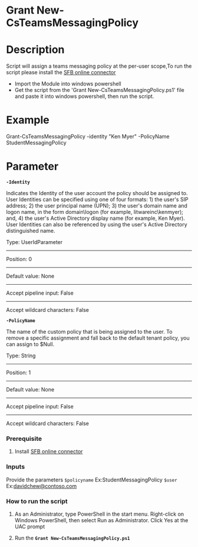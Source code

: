 # Grant New-CsTeamsMessagingPolicy

# Description
Script will assign a teams messaging policy at the per-user scope,To run the script please install the [SFB online connector](https://www.microsoft.com/en-us/download/details.aspx?id=39366)
- Import the Module into windows powershell 
- Get the script from the 'Grant New-CsTeamsMessagingPolicy.ps1' file and paste it into windows powershell, then run the script.

# Example
  Grant-CsTeamsMessagingPolicy -identity "Ken Myer" -PolicyName StudentMessagingPolicy

# Parameter
**`-Identity`**

Indicates the Identity of the user account the policy should be assigned to. User Identities can be specified using one of four formats: 1) the user's SIP address; 2) the user principal name (UPN); 3) the user's domain name and logon name, in the form domain\logon (for example, litwareinc\kenmyer); and, 4) the user's Active Directory display name (for example, Ken Myer). User Identities can also be referenced by using the user's Active Directory distinguished name.

Type:	UserIdParameter
* * *
Position:	0
* * *
Default value:	None
* * *
Accept pipeline input:	False
* * *
Accept wildcard characters:	False

**`-PolicyName`**

The name of the custom policy that is being assigned to the user. To remove a specific assignment and fall back to the default tenant policy, you can assign to $Null.

Type:	String
* * *
Position:	1
* * *
Default value:	None
* * *
Accept pipeline input:	False
* * *
Accept wildcard characters:	False

### Prerequisite
1)	Install [SFB online connector](https://www.microsoft.com/en-us/download/details.aspx?id=39366)

### Inputs
Provide the parameters
`$policyname` Ex:StudentMessagingPolicy
`$user` Ex:davidchew@contoso.com

### How to run the script

1. As an Administrator, type PowerShell in the start menu. Right-click on Windows PowerShell, then select Run as Administrator.
Click Yes at the UAC prompt

2. Run the **`Grant New-CsTeamsMessagingPolicy.ps1`**
